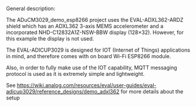 General description:

The ADuCM3029_demo_esp8266 project uses the EVAL-ADXL362-ARDZ shield which has an ADXL362 3-axis MEMS accelerometer and a incorporated NHD-C12832A1Z-NSW-BBW display (128×32). However, for this example the display is not used.

The EVAL-ADICUP3029 is designed for IOT (Internet of Things) applications in mind, and therefore comes with on board Wi-Fi ESP8266 module.

Also, in order to fully make use of the IOT capability, MQTT messaging protocol is used as it is extremely simple and lightweight.

See https://wiki.analog.com/resources/eval/user-guides/eval-adicup3029/reference_designs/demo_adxl362 for more details about the setup
